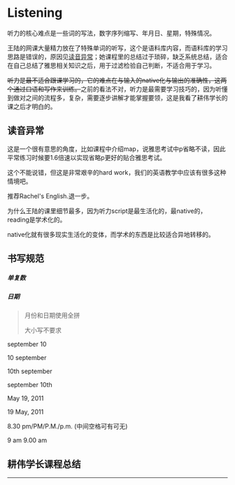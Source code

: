 # Listening

听力的核心难点是一些词的写法，数字序列缩写、年月日、星期，特殊情况。

王陆的网课大量精力放在了特殊单词的听写，这个是语料库内容，而语料库的学习思路是错误的，原因见<u>读音异常</u>；她课程里的总结过于琐碎，缺乏系统总结，适合在自己总结了雅思相关知识之后，用于过滤检验自己判断，不适合用于学习。

~~听力是最不适合跟课学习的，它的难点在与输入的native化与输出的准确性，这两个通过口语和写作来训练。~~之前的看法不对，听力是最需要学习技巧的，因为听懂到做对之间的流程多，复杂，需要逐步讲解才能掌握要领，这是我看了耕伟学长的课之后才明白的。

## 读音异常

这是一个很有意思的角度，比如课程中介绍map，说雅思考试中p省略不读，因此平常练习时候要1.6倍速以实现省略p更好的贴合雅思考试。

这个不能说错，但这是非常艰辛的hard work，我们的英语教学中应该有很多这种情境吧。

推荐Rachel's English.退一步。

为什么王陆的课里细节最多，因为听力script是最生活化的，最native的，reading是学术化的。

native化就有很多现实生活化的变体，而学术的东西是比较适合异地转移的。

## 书写规范

##### 单复数

##### 日期

> 月份和日期使用全拼
>
> 大小写不要求

september 10

10 september

10th september

september 10th

May 19, 2011

19 May, 2011

8.30 pm/PM/P.M./p.m. (中间空格可有可无)

9 am 9.00 am

## 耕伟学长课程总结

****